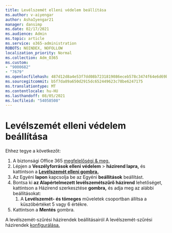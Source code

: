 ```yaml
---
title: Levélszemét elleni védelem beállítása
ms.author: v-aiyengar
author: AshaIyengar21
manager: dansimp
ms.date: 02/17/2021
ms.audience: Admin
ms.topic: article
ms.service: o365-administration
ROBOTS: NOINDEX, NOFOLLOW
localization_priority: Normal
ms.collection: Adm_O365
ms.custom:
- "9000682"
- "7679"
ms.openlocfilehash: 487d12d8a4e53f7dd08b7231819086eceb578c3474f64e6d69bf0f7c1d40bcdd
ms.sourcegitcommit: b5f7da89a650d2915dc652449623c78be6247175
ms.translationtype: MT
ms.contentlocale: hu-HU
ms.lasthandoff: 08/05/2021
ms.locfileid: "54058508"
---
```

# <a name="set-up-an-anti-spam-protection"></a>Levélszemét elleni védelem beállítása

Ehhez tegye a következőt:

1. A biztonsági Office 365 [megfelelőségi & meg.](https://go.microsoft.com/fwlink/p/?linkid=2077143)
1. Lépjen a **Veszélyforrások elleni védelem**  >  **házirend lapra,** és kattintson a **[Levélszemét elleni gombra.](https://go.microsoft.com/fwlink/p/?linkid=2077143)**
1. Az Egyéni **lapon** kapcsolja be az Egyéni **beállítások** beállítást.
1. Bontsa ki **az Alapértelmezett levélszemétszűrő házirend** lehetőséget, kattintson a Házirend szerkesztése **gombra,** és adja meg az alábbi beállításokat:
    1. A **Levélszemét- és tömeges** műveletek csoportban állítsa a küszöbértéket 5 vagy 6 értékre.
1. Kattintson a **Mentés** gombra.

A levélszemét-szűrési házirendek beállításairól A levélszemét-szűrési házirendek [konfigurálása.](https://go.microsoft.com/fwlink/?linkid=2092051)
